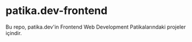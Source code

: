 # patika.dev-frontend
Bu repo, patika.dev'in Frontend Web Development Patikalarındaki projeler içindir.
